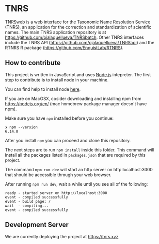 # TNRS

TNRSweb is a web interface for the Taxonomic Name Resolution Service (TNRS), 
an application for the correction and standardization of scientific names. 
The main TNRS application repository is at https://github.com/ojalaquellueva/TNRSbatch. 
Other TNRS interfaces include the TNRS API (https://github.com/ojalaquellueva/TNRSapi) 
and the RTNRS R package (https://github.com/EnquistLab/RTNRS).

## How to contribute

This project is written in JavaScript and uses [Node.js](https://nodejs.org/en/) intepreter.
The first step to contribute is to install node in your machine.

You can find help to install node [here](https://nodejs.dev/learn/how-to-install-nodejs).

If you are on MacOSX, cosider downloading 
and installing npm from https://nodejs.org/en/ (mac homebrew package manager doesn't have npm).

Make sure you have `npm` installed before you continue:

```
❯ npm --version 
6.14.8
```

After you install `npm` you can proceed and clone this repository.

The next steps are to run `npm install` inside this folder.
This command will install all the packages listed in `packages.json` that are required by this project.

The command `npm run dev` will start an http server on http:localhost:3000 that should be accessible through your web browser.

After running `npm run dev`, wait a while until you see all of the following:

```
ready - started server on http://localhost:3000
event - compiled successfully
event - build page: /
wait  - compiling...
event - compiled successfully
```

## Development Server

We are currently deploying the project at https://tnrs.xyz
